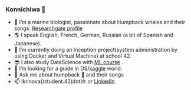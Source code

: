 ### Konnichiwa 👋



- 🔭  I’m a marine biologist, passionate about Humpback whales and their songs. [Researchgate profile](https://www.researchgate.net/profile/Lidia_Krinova)
- :earth_americas: I speak English, French, German, Russian (a bit of Spanish and Japanese).
- 🌱  I’m currently doing an Inception project(system administration by using Docker and Virtual Machine) at school 42.
- :sunglasses: I also study DataScience with [ML course](https://github.com/alexeygrigorev/mlbookcamp-code/blob/master/course-zoomcamp/01-intro/README.md) .
- 🤔  I’m looking for a guide in DS/[kaggle](https://www.kaggle.com/lidiakrinova) world.
- 💬  Ask me about humpback :whale2: and their songs
- 📫  lkrinova()student.42(dot)fr or [LinkedIn](https://www.linkedin.com/in/lidia-krinova-81397819b)
